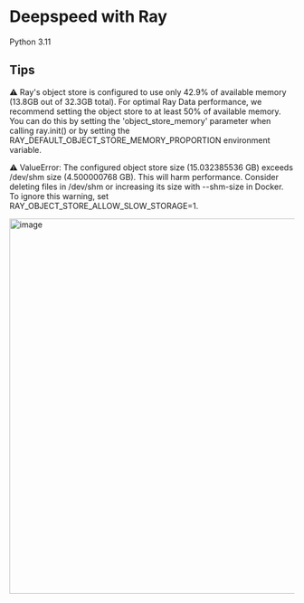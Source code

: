 # Deepspeed with Ray

Python 3.11

## Tips

⚠️  Ray's object store is configured to use only 42.9% of available memory (13.8GB out of 32.3GB total). For optimal Ray Data performance, we recommend setting the object store to at least 50% of available memory. You can do this by setting the 'object_store_memory' parameter when calling ray.init() or by setting the RAY_DEFAULT_OBJECT_STORE_MEMORY_PROPORTION environment variable.

⚠️  ValueError: The configured object store size (15.032385536 GB) exceeds /dev/shm size (4.500000768 GB). This will harm performance. Consider deleting files in /dev/shm or increasing its size with --shm-size in Docker. To ignore this warning, set RAY_OBJECT_STORE_ALLOW_SLOW_STORAGE=1.

<img width="900" height="663" alt="image" src="https://github.com/user-attachments/assets/1bce3ccd-306f-4ad0-8523-8134f500a878" />
